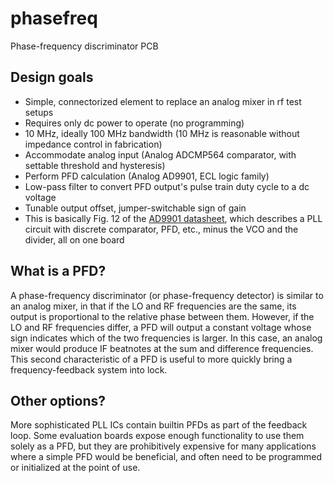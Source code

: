 # phasefreq
 Phase-frequency discriminator PCB

## Design goals

* Simple, connectorized element to replace an analog mixer in rf test setups
* Requires only dc power to operate (no programming)
* 10 MHz, ideally 100 MHz bandwidth (10 MHz is reasonable without impedance control in fabrication)
* Accommodate analog input (Analog ADCMP564 comparator, with settable threshold and hysteresis)
* Perform PFD calculation (Analog AD9901, ECL logic family)
* Low-pass filter to convert PFD output's pulse train duty cycle to a dc voltage
* Tunable output offset, jumper-switchable sign of gain
* This is basically Fig. 12 of the [AD9901 datasheet](https://www.analog.com/media/en/technical-documentation/data-sheets/AD9901.pdf), which describes a PLL circuit with discrete comparator, PFD, etc., minus the VCO and the divider, all on one board

## What is a PFD?

A phase-frequency discriminator (or phase-frequency detector) is similar to an analog mixer, in that if the LO and RF frequencies are the same, its output is proportional to the relative phase between them. However, if the LO and RF frequencies differ, a PFD will output a constant voltage whose sign indicates which of the two frequencies is larger. In this case, an analog mixer would produce IF beatnotes at the sum and difference frequencies. This second characteristic of a PFD is useful to more quickly bring a frequency-feedback system into lock.

## Other options?

More sophisticated PLL ICs contain builtin PFDs as part of the feedback loop. Some evaluation boards expose enough functionality to use them solely as a PFD, but they are prohibitively expensive for many applications where a simple PFD would be beneficial, and often need to be programmed or initialized at the point of use.

